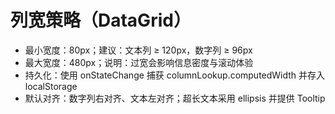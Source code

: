 # 列宽策略（DataGrid）
- 最小宽度：80px；建议：文本列 ≥ 120px，数字列 ≥ 96px
- 最大宽度：480px；说明：过宽会影响信息密度与滚动体验
- 持久化：使用 onStateChange 捕获 columnLookup.computedWidth 并存入 localStorage
- 默认对齐：数字列右对齐、文本左对齐；超长文本采用 ellipsis 并提供 Tooltip
